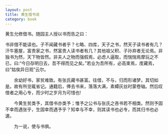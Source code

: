 ```yaml
---
layout: post
title: 黄生借书说
category: book
---
```


   黄生允修借书。随园主人授以书而告之曰：
   
   书非借不能读也。子不闻藏书者乎？七略、四库，天子之书，然天子读书者有几？汗牛塞屋，富贵家之书，然富贵人读书者有几？其他祖父积、子孙弃者无论焉。非独书为然，天下物皆然。非夫人之物而强假焉，必虑人逼取，而惴惴焉摩玩之不已，曰:“今日存明日去，吾不得而见之矣。”若业为吾所有，必高束焉，庋藏焉，曰“姑俟异日观”云尔。
   
　　余幼好书，家贫难致。有张氏藏书甚富。往借，不与，归而形诸梦。其切如是。故有所览辄省记。通籍后，俸去书来，落落大满，素蟫灰丝时蒙卷轴。然后叹借者之用心专，而少时之岁月为可惜也!
  
　　今黄生贫类予，其借书亦类予；惟予之公书与张氏之吝书若不相类。然则予固不幸而遇张乎，生固幸而遇予乎？知幸与不幸，则其读书也必专，而其归书也必速。
  
　　为一说，使与书俱。